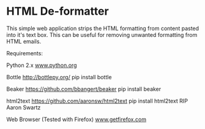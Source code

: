# HTML De-formatter #

This simple web application strips the HTML formatting from content
pasted into it's text box. This can be useful for removing unwanted
formatting from HTML emails.

Requirements:

Python 2.x
www.python.org

Bottle
http://bottlepy.org/
pip install bottle

Beaker
https://github.com/bbangert/beaker
pip install beaker

html2text
https://github.com/aaronsw/html2text
pip install html2text
RIP Aaron Swartz

Web Browser (Tested with Firefox)
www.getfirefox.com


